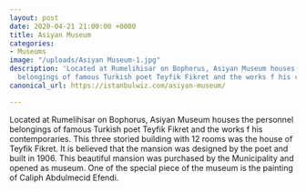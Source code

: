 ```yaml
---
layout: post
date: 2020-04-21 21:00:00 +0000
title: Asiyan Museum
categories:
- Museums
image: "/uploads/Asiyan Museum-1.jpg"
description: 'Located at Rumelihisar on Bophorus, Asiyan Museum houses the personnel
  belongings of famous Turkish poet Teyfik Fikret and the works f his contemporaries. '
canonical_url: https://istanbulwiz.com/asiyan-museum/

---
```

Located at Rumelihisar on Bophorus, Asiyan Museum houses the personnel belongings of famous Turkish poet Teyfik Fikret and the works f his contemporaries. This three storied building with 12 rooms was the house of Teyfik Fikret. It is believed that the mansion was designed by the poet and built in 1906. This beautiful mansion was purchased by the Municipality and opened as museum. One of the special piece of the museum is the painting of Caliph Abdulmecid Efendi.